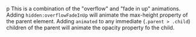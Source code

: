 p This is a combination of the "overflow" and "fade in up" animations. Adding <code>hidden:overflowFadeInUp</code> will animate the max-height property of the parent element. Adding <code>animated</code> to any immediate (<code>.parent > .child</code>) children of the parent will animate the opacity property fo the child.